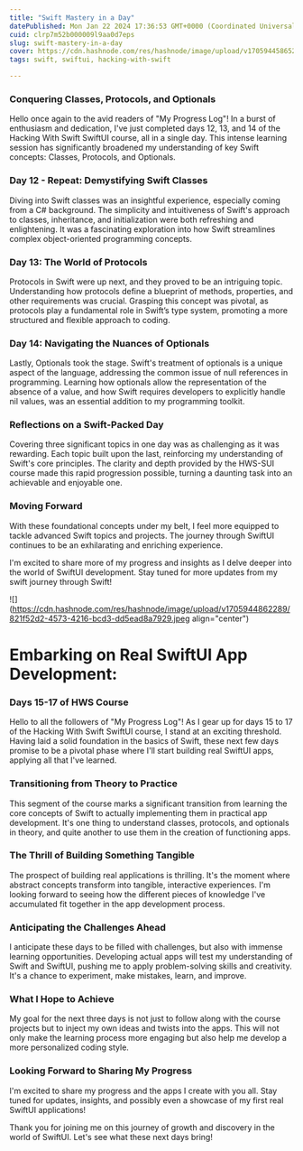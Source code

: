 ```yaml
---
title: "Swift Mastery in a Day"
datePublished: Mon Jan 22 2024 17:36:53 GMT+0000 (Coordinated Universal Time)
cuid: clrp7m52b000009l9aa0d7eps
slug: swift-mastery-in-a-day
cover: https://cdn.hashnode.com/res/hashnode/image/upload/v1705944586524/54a8e919-ecf0-4afc-8879-2e69fe5b93fa.png
tags: swift, swiftui, hacking-with-swift

---
```


### Conquering Classes, Protocols, and Optionals

Hello once again to the avid readers of "My Progress Log"! In a burst of enthusiasm and dedication, I've just completed days 12, 13, and 14 of the Hacking With Swift SwiftUI course, all in a single day. This intense learning session has significantly broadened my understanding of key Swift concepts: Classes, Protocols, and Optionals.

### Day 12 - Repeat: Demystifying Swift Classes

Diving into Swift classes was an insightful experience, especially coming from a C# background. The simplicity and intuitiveness of Swift's approach to classes, inheritance, and initialization were both refreshing and enlightening. It was a fascinating exploration into how Swift streamlines complex object-oriented programming concepts.

### Day 13: The World of Protocols

Protocols in Swift were up next, and they proved to be an intriguing topic. Understanding how protocols define a blueprint of methods, properties, and other requirements was crucial. Grasping this concept was pivotal, as protocols play a fundamental role in Swift’s type system, promoting a more structured and flexible approach to coding.

### Day 14: Navigating the Nuances of Optionals

Lastly, Optionals took the stage. Swift's treatment of optionals is a unique aspect of the language, addressing the common issue of null references in programming. Learning how optionals allow the representation of the absence of a value, and how Swift requires developers to explicitly handle nil values, was an essential addition to my programming toolkit.

### Reflections on a Swift-Packed Day

Covering three significant topics in one day was as challenging as it was rewarding. Each topic built upon the last, reinforcing my understanding of Swift's core principles. The clarity and depth provided by the HWS-SUI course made this rapid progression possible, turning a daunting task into an achievable and enjoyable one.

### Moving Forward

With these foundational concepts under my belt, I feel more equipped to tackle advanced Swift topics and projects. The journey through SwiftUI continues to be an exhilarating and enriching experience.

I'm excited to share more of my progress and insights as I delve deeper into the world of SwiftUI development. Stay tuned for more updates from my swift journey through Swift!

![](https://cdn.hashnode.com/res/hashnode/image/upload/v1705944862289/821f52d2-4573-4216-bcd3-dd5ead8a7929.jpeg align="center")

# Embarking on Real SwiftUI App Development:

### Days 15-17 of HWS Course

Hello to all the followers of "My Progress Log"! As I gear up for days 15 to 17 of the Hacking With Swift SwiftUI course, I stand at an exciting threshold. Having laid a solid foundation in the basics of Swift, these next few days promise to be a pivotal phase where I'll start building real SwiftUI apps, applying all that I've learned.

### Transitioning from Theory to Practice

This segment of the course marks a significant transition from learning the core concepts of Swift to actually implementing them in practical app development. It's one thing to understand classes, protocols, and optionals in theory, and quite another to use them in the creation of functioning apps.

### The Thrill of Building Something Tangible

The prospect of building real applications is thrilling. It's the moment where abstract concepts transform into tangible, interactive experiences. I'm looking forward to seeing how the different pieces of knowledge I've accumulated fit together in the app development process.

### Anticipating the Challenges Ahead

I anticipate these days to be filled with challenges, but also with immense learning opportunities. Developing actual apps will test my understanding of Swift and SwiftUI, pushing me to apply problem-solving skills and creativity. It's a chance to experiment, make mistakes, learn, and improve.

### What I Hope to Achieve

My goal for the next three days is not just to follow along with the course projects but to inject my own ideas and twists into the apps. This will not only make the learning process more engaging but also help me develop a more personalized coding style.

### Looking Forward to Sharing My Progress

I'm excited to share my progress and the apps I create with you all. Stay tuned for updates, insights, and possibly even a showcase of my first real SwiftUI applications!

Thank you for joining me on this journey of growth and discovery in the world of SwiftUI. Let's see what these next days bring!